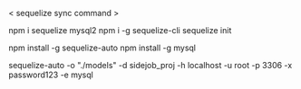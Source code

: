 < sequelize sync command >

npm i sequelize mysql2
npm i -g sequelize-cli
sequelize init

npm install -g sequelize-auto
npm install -g mysql

sequelize-auto -o "./models" -d sidejob_proj -h localhost -u root -p 3306 -x password123 -e mysql